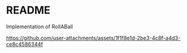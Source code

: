<h1> <b>README</b> </h1>
<p>Implementation of RollABall</p>

https://github.com/user-attachments/assets/1f1f8e1d-2be3-4c8f-a4d3-ce8c4586344f

